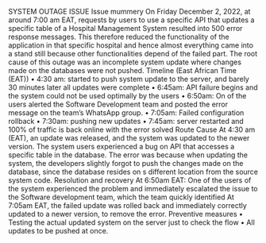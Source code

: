 SYSTEM OUTAGE ISSUE
Issue mummery
On Friday December 2, 2022, at around 7:00 am EAT, requests by users to use a specific API that updates a specific table of a Hospital Management System resulted into 500 error response messages. This therefore reduced the functionality of the application in that specific hospital and hence almost everything came into a stand still because other functionalities depend of the failed part. The root cause of this outage was an incomplete system update where changes made on the databases were not pushed.
Timeline (East African Time (EAT))
•	4:30 am: started to push system update to the server, and barely 30 minutes later all updates were complete
•	6:45am: API failure begins and the system could not be used optimally by the users
•	6:50am: On of the users alerted the Software Development team and posted the error message on the team’s WhatsApp group.
•	7:05am: Failed configuration rollback
•	7:30am: pushing new updates
•	7:45am: server restarted and 100% of traffic is back online with the error solved 
Route Cause
At 4:30 am (EAT), an update was released, and the system was updated to the newer version. The system users experienced a bug on API that accesses a specific table in the database. The error was because when updating the system, the developers slightly forgot to push the changes made on the database, since the database resides on s different location from the source system code.
Resolution and recovery
At 6:50am EAT: One of the users of the system experienced the problem and immediately escalated the issue to the Software development team, which the team quickly identified
At 7:05am EAT, the failed update was rolled back and immediately correctly updated to a newer version, to remove the error.
Preventive measures
•	Testing the actual updated system on the server just to check the flow
•	All updates to be pushed at once.
